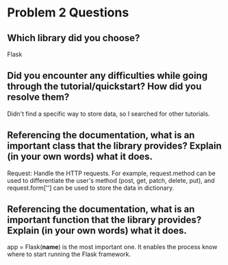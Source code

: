 # Problem 2 Questions

## Which library did you choose?
Flask

## Did you encounter any difficulties while going through the tutorial/quickstart?  How did you resolve them?
Didn't find a specific way to store data, so I searched for other tutorials.

## Referencing the documentation, what is an important class that the library provides? Explain (in your own words) what it does.
Request: Handle the HTTP requests. For example, request.method can be used to differentiate the user's method (post, get, patch, delete, put), and request.form[''] can be used to store the data in dictionary.

## Referencing the documentation, what is an important function that the library provides? Explain (in your own words) what it does.
app = Flask(__name__) is the most important one. It enables the process know where to start running the Flask framework.